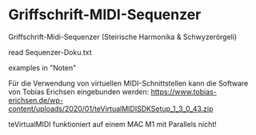 # Griffschrift-MIDI-Sequenzer
Griffschrift-Midi-Sequenzer (Steirische Harmonika &amp; Schwyzerörgeli)

read Sequenzer-Doku.txt

examples in "Noten"

Für die Verwendung von virtuellen MIDI-Schnittstellen kann die Software von Tobias Erichsen eingebunden werden:
https://www.tobias-erichsen.de/wp-content/uploads/2020/01/teVirtualMIDISDKSetup_1_3_0_43.zip

teVirtualMIDI funktioniert auf einem MAC M1 mit Parallels nicht!
